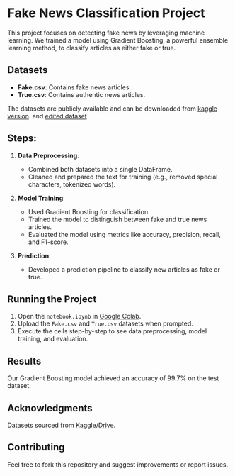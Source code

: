 # Fake News Classification Project

This project focuses on detecting fake news by leveraging machine learning. We trained a model using Gradient Boosting, a powerful ensemble learning method, to classify articles as either fake or true.

## Datasets
- **Fake.csv**: Contains fake news articles.
- **True.csv**: Contains authentic news articles.

The datasets are publicly available and can be downloaded from [kaggle version](https://drive.google.com/drive/folders/1ByadNwMrPyds53cA6SDCHLelTAvIdoF_?usp=sharing). 
and [edited dataset](https://drive.google.com/drive/folders/1YYrB6bqj_gptS9C44X5ma4gmLTkMfKDr?usp=sharing)

## Steps:
1. **Data Preprocessing**:
    - Combined both datasets into a single DataFrame.
    - Cleaned and prepared the text for training (e.g., removed special characters, tokenized words).

2. **Model Training**:
    - Used Gradient Boosting for classification.
    - Trained the model to distinguish between fake and true news articles.
    - Evaluated the model using metrics like accuracy, precision, recall, and F1-score.

3. **Prediction**:
    - Developed a prediction pipeline to classify new articles as fake or true.

## Running the Project
1. Open the `notebook.ipynb` in [Google Colab](https://colab.research.google.com/).
2. Upload the `Fake.csv` and `True.csv` datasets when prompted.
3. Execute the cells step-by-step to see data preprocessing, model training, and evaluation.

## Results
Our Gradient Boosting model achieved an accuracy of 99.7% on the test dataset.

## Acknowledgments
Datasets sourced from [Kaggle/Drive](https://drive.google.com/drive/folders/1ByadNwMrPyds53cA6SDCHLelTAvIdoF_?usp=sharing).

## Contributing
Feel free to fork this repository and suggest improvements or report issues.
